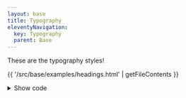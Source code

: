 ```yaml
---
layout: base
title: Typography
eleventyNavigation:
  key: Typography
  parent: Base
---
```


These are the typography styles!

{{ '/src/base/examples/headings.html' | getFileContents }}

<details>
<summary>Show code</summary>

```html
{{ '/src/base/examples/headings.html' | getFileContents }}
```

</details>
